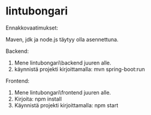 # lintubongari


Ennakkovaatimukset:

Maven, jdk ja node.js täytyy olla asennettuna.

Backend: 
1. Mene lintubongari\backend juuren alle.
2. käynnistä projekti kirjoittamalla: mvn spring-boot:run

Frontend:

1. Mene lintubongari\frontend juuren alle.
2. Kirjoita: npm install
3. Käynnistä projekti kirjoittamalla: npm start